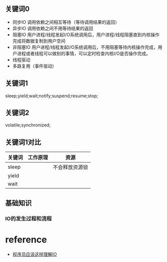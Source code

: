 ## 关键词0
* 同步IO
    调用依赖之间相互等待（等待调用结果的返回）
* 异步IO
    调用依赖之间不用等待结果的返回
* 阻塞IO
    用户进程/线程发起I/O系统调用后，用户进程/线程阻塞直到内核操作完成将数据复制到用户空间
* 非阻塞IO
    用户进程/线程发起I/O系统调用后，不用阻塞等待内核操作完成，用户进程或者线程可以做别的事情，可以定时检查内核I/O是否操作完成。
* 线程驱动
* 多路复用（事件驱动）

## 关键词1
sleep;yield;wait;notify;suspend;resume;stop;
## 关键词2
volatile;synchronized;




## 关键词1对比
关键词 | 工作原理 | 资源 
---- | --- | ---
sleep | | 不会释放资源锁
yield |
wait | 


## 基础知识
### IO的发生过程和流程


# reference
* [程序员应该这样理解IO](https://www.jianshu.com/p/fa7bdc4f3de7)